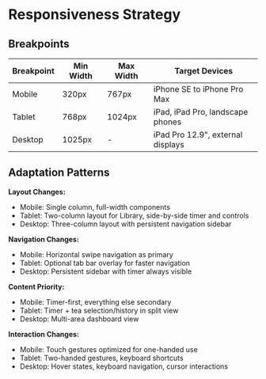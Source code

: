 # Responsiveness Strategy

## Breakpoints
| Breakpoint | Min Width | Max Width | Target Devices |
|------------|-----------|-----------|----------------|
| Mobile | 320px | 767px | iPhone SE to iPhone Pro Max |
| Tablet | 768px | 1024px | iPad, iPad Pro, landscape phones |
| Desktop | 1025px | - | iPad Pro 12.9", external displays |

## Adaptation Patterns

**Layout Changes:** 
- Mobile: Single column, full-width components
- Tablet: Two-column layout for Library, side-by-side timer and controls
- Desktop: Three-column layout with persistent navigation sidebar

**Navigation Changes:**
- Mobile: Horizontal swipe navigation as primary
- Tablet: Optional tab bar overlay for faster navigation
- Desktop: Persistent sidebar with timer always visible

**Content Priority:**
- Mobile: Timer-first, everything else secondary
- Tablet: Timer + tea selection/history in split view
- Desktop: Multi-area dashboard view

**Interaction Changes:**
- Mobile: Touch gestures optimized for one-handed use
- Tablet: Two-handed gestures, keyboard shortcuts
- Desktop: Hover states, keyboard navigation, cursor interactions
